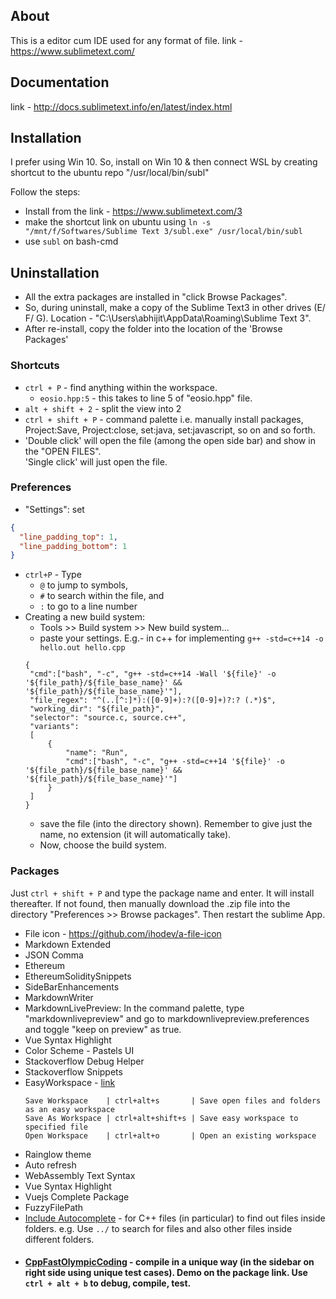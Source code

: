 ## About
This is a editor cum IDE used for any format of file.
link - https://www.sublimetext.com/

## Documentation
link - http://docs.sublimetext.info/en/latest/index.html

## Installation
I prefer using Win 10. So, install on Win 10 & then connect WSL by creating shortcut to the ubuntu repo "/usr/local/bin/subl"

Follow the steps:
* Install from the link - https://www.sublimetext.com/3
* make the shortcut link on ubuntu using `ln -s "/mnt/f/Softwares/Sublime Text 3/subl.exe" /usr/local/bin/subl`
* use `subl` on bash-cmd

## Uninstallation
* All the extra packages are installed in "click Browse Packages".
* So, during uninstall, make a copy of the Sublime Text3 in other drives (E/ F/ G). Location - "C:\Users\abhijit\AppData\Roaming\Sublime Text 3".
* After re-install, copy the folder into the location of the 'Browse Packages'

### Shortcuts
* `ctrl + P` - find anything within the workspace.
  * `eosio.hpp:5` - this takes to line 5 of "eosio.hpp" file.
* `alt + shift + 2` -  split the view into 2
* `ctrl + shift + P` - command palette i.e. manually install packages, Project:Save, Project:close, set:java, set:javascript, so on and so forth.
* 'Double click' will open the file (among the open side bar) and show in the "OPEN FILES". <br/>
  'Single click' will just open the file.

### Preferences
* "Settings": set 
```json
{
  "line_padding_top": 1,
  "line_padding_bottom": 1
}
```
* `ctrl+P` - Type 
  - `@` to jump to symbols, 
  - `#` to search within the file, and 
  - `:` to go to a line number
* Creating a new build system:
	- Tools >> Build system >> New build system...
	- paste your settings. E.g.- in c++ for implementing `g++ -std=c++14 -o hello.out hello.cpp`
	```
	{
	 "cmd":["bash", "-c", "g++ -std=c++14 -Wall '${file}' -o '${file_path}/${file_base_name}' && '${file_path}/${file_base_name}'"],
	 "file_regex": "^(..[^:]*):([0-9]+):?([0-9]+)?:? (.*)$",
	 "working_dir": "${file_path}",
	 "selector": "source.c, source.c++",
	 "variants":
	 [
		 {
			 "name": "Run",
			 "cmd":["bash", "-c", "g++ -std=c++14 '${file}' -o '${file_path}/${file_base_name}' && '${file_path}/${file_base_name}'"]
		 }
	 ]
	}
	```
	- save the file (into the directory shown). Remember to give just the name, no extension (it will automatically take).
	- Now, choose the build system.

### Packages
Just `ctrl + shift + P` and type the package name and enter. It will install thereafter. 
If not found, then manually download the .zip file into the directory "Preferences >> Browse packages". Then restart the sublime App.

* File icon - https://github.com/ihodev/a-file-icon
* Markdown Extended
* JSON Comma
* Ethereum
* EthereumSoliditySnippets
* SideBarEnhancements 
* MarkdownWriter 
* MarkdownLivePreview: In the command palette, type "markdownlivepreview" and go to markdownlivepreview.preferences and toggle "keep on preview" as true.
* Vue Syntax Highlight
* Color Scheme - Pastels UI 
* Stackoverflow Debug Helper
* Stackoverflow Snippets
* EasyWorkspace - [link](https://packagecontrol.io/packages/EasyWorkspace)
  ```
  Save Workspace    | ctrl+alt+s       | Save open files and folders as an easy workspace
  Save As Workspace | ctrl+alt+shift+s | Save easy workspace to specified file
  Open Workspace    | ctrl+alt+o       | Open an existing workspace
  ```
* Rainglow theme
* Auto refresh
* WebAssembly Text Syntax
* Vue Syntax Highlight
* Vuejs Complete Package
* FuzzyFilePath
* [Include Autocomplete](https://packagecontrol.io/packages/Include%20Autocomplete) - for C++ files (in particular) to find out files inside folders. e.g. Use `../` to search for files and also other files inside different folders.
* #### [CppFastOlympicCoding](https://packagecontrol.io/packages/CppFastOlympicCoding) - compile in a unique way (in the sidebar on right side using unique test cases). Demo on the package link. Use `ctrl + alt + b` to debug, compile, test.

